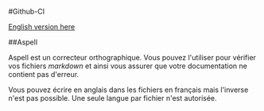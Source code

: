 <!---
#Author: Timothée Moulin
#Date : 2018-01-02
#Language: fr
-->

#Github-CI

[English version here](README.md)

##Aspell

Aspell est un correcteur orthographique. Vous pouvez l'utiliser pour vérifier vos fichiers *markdown* et ainsi vous assurer que votre documentation ne contient pas d'erreur.

Vous pouvez écrire en anglais dans les fichiers en français mais l'inverse n'est pas possible. Une seule langue par fichier n'est autorisée.